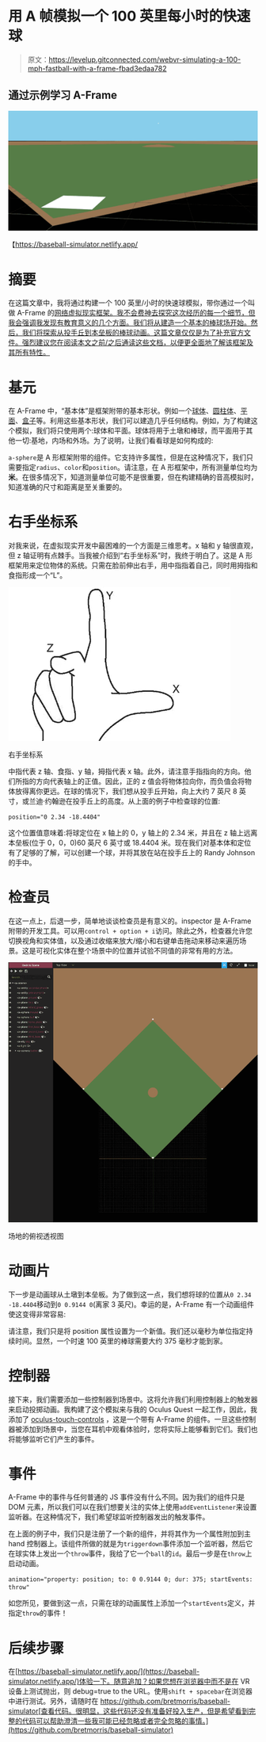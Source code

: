 # 用 A 帧模拟一个 100 英里每小时的快速球

> 原文：<https://levelup.gitconnected.com/webvr-simulating-a-100-mph-fastball-with-a-frame-fbad3edaa782>

## 通过示例学习 A-Frame

![](img/1b6f3609ef4fe203410f7d505404e47e.png)

【https://baseball-simulator.netlify.app/ 

# 摘要

在这篇文章中，我将通过构建一个 100 英里/小时的快速球模拟，带你通过一个叫做 A-Frame 的[网络虚拟现实框架。我不会费神去探究这次经历的每一个细节，但我会强调我发现有教育意义的几个方面。我们将从建造一个基本的棒球场开始。然后，我们将探索从投手丘到本垒板的棒球动画。这篇文章仅仅是为了补充官方文件。强烈建议您在阅读本文之前/之后通读这些文档，以便更全面地了解该框架及其所有特性。](https://aframe.io/)

# 基元

在 A-Frame 中，“基本体”是框架附带的基本形状。例如一个[球体](https://aframe.io/docs/master/primitives/a-sphere.html)、[圆柱体](https://aframe.io/docs/master/primitives/a-cylinder.html)、[平面](https://aframe.io/docs/master/primitives/a-plane.html)、[盒子](https://aframe.io/docs/master/primitives/a-box.html)等。利用这些基本形状，我们可以建造几乎任何结构。例如，为了构建这个模拟，我们将只使用两个:球体和平面。球体将用于土墩和棒球，而平面用于其他一切:基地，内场和外场。为了说明，让我们看看球是如何构成的:

`a-sphere`是 A 形框架附带的组件。它支持许多属性，但是在这种情况下，我们只需要指定`radius`、`color`和`position`。请注意，在 A 形框架中，所有测量单位均为**米**。在很多情况下，知道测量单位可能不是很重要，但在构建精确的音高模拟时，知道准确的尺寸和距离是至关重要的。

# 右手坐标系

对我来说，在虚拟现实开发中最困难的一个方面是三维思考。x 轴和 y 轴很直观，但 z 轴证明有点棘手。当我被介绍到“右手坐标系”时，我终于明白了。这是 A 形框架用来定位物体的系统。只需在脸前伸出右手，用中指指着自己，同时用拇指和食指形成一个“L”。

![](img/3f617764acedc624e2f4222f489a10bd.png)

右手坐标系

中指代表 z 轴、食指、y 轴，拇指代表 x 轴。此外，请注意手指指向的方向。他们所指的方向代表轴上的正值。因此，正的 z 值会将物体拉向你，而负值会将物体放得离你更远。在球的情况下，我们想从投手丘开始，向上大约 7 英尺 8 英寸，或兰迪·约翰逊在投手丘上的高度。从上面的例子中检查球的位置:

```
position="0 2.34 -18.4404"
```

这个位置值意味着:将球定位在 x 轴上的 0，y 轴上的 2.34 米，并且在 z 轴上远离本垒板(位于 0，0，0)60 英尺 6 英寸或 18.4404 米。现在我们对基本体和定位有了足够的了解，可以创建一个球，并将其放在站在投手丘上的 Randy Johnson 的手中。

# 检查员

在这一点上，后退一步，简单地谈谈检查员是有意义的。inspector 是 A-Frame 附带的开发工具。可以用`control + option + i`访问。除此之外，检查器允许您切换视角和实体值，以及通过收缩来放大/缩小和右键单击拖动来移动来遍历场景。这是可视化实体在整个场景中的位置并试验不同值的非常有用的方法。

![](img/b69d95c2fa609249b964bc8382f71c42.png)

场地的俯视透视图

# 动画片

下一步是动画球从土墩到本垒板。为了做到这一点，我们想将球的位置从`0 2.34 -18.4404`移动到`0 0.9144 0`(离家 3 英尺)。幸运的是，A-Frame 有一个动画组件使这变得非常容易:

请注意，我们只是将 position 属性设置为一个新值。我们还以毫秒为单位指定持续时间。显然，一个时速 100 英里的棒球需要大约 375 毫秒才能到家。

# 控制器

接下来，我们需要添加一些控制器到场景中。这将允许我们利用控制器上的触发器来启动投掷动画。我构建了这个模拟来与我的 Oculus Quest 一起工作，因此，我添加了 [oculus-touch-controls](https://aframe.io/docs/master/components/oculus-touch-controls.html) ，这是一个带有 A-Frame 的组件。一旦这些控制器被添加到场景中，当您在耳机中观看体验时，您将实际上能够看到它们。我们也将能够监听它们产生的事件。

# 事件

A-Frame 中的事件与任何普通的 JS 事件没有什么不同。因为我们的组件只是 DOM 元素，所以我们可以在我们想要关注的实体上使用`addEventListener`来设置监听器。在这种情况下，我们希望球监听控制器发出的触发事件。

在上面的例子中，我们只是注册了一个新的组件，并将其作为一个属性附加到主 hand 控制器上。该组件所做的就是为`triggerdown`事件添加一个监听器，然后它在球实体上发出一个`throw`事件，我给了它一个`ball`的`id`。最后一步是在`throw`上启动动画。

```
animation="property: position; to: 0 0.9144 0; dur: 375; startEvents: throw"
```

如您所见，要做到这一点，只需在球的动画属性上添加一个`startEvents`定义，并指定`throw`的事件！

# 后续步骤

在[https://baseball-simulator.netlify.app/](https://baseball-simulator.netlify.app/)体验一下。随意追加？如果您想在浏览器中而不是在 VR 设备上测试抛出，则 debug=true to the URL。使用`shift + spacebar`在浏览器中进行测试。另外，请随时在 https://github.com/bretmorris/baseball-simulator[查看代码。很明显，这些代码还没有准备好投入生产，但是希望看到完整的代码可以帮助澄清一些我可能已经忽略或者完全忽略的事情。](https://github.com/bretmorris/baseball-simulator)